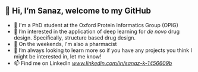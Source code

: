 ## 👋 Hi, I’m Sanaz, welcome to my GitHub

- 📖 I'm a PhD student at the Oxford Protein Informatics Group (OPIG)
- 🌱 I’m interested in the application of deep learning for _de novo_ drug design. Specifically, structure based drug design.
-  💊 On the weekends, I'm also a pharmacist
- 💞️ I’m always looking to learn more so if you have any projects you think I might be interested in, let me know!
- 📫 Find me on LinkedIn _www.linkedin.com/in/sanaz-k-1456609b_
  

<!---
SanazKaz/SanazKaz is a ✨ special ✨ repository because its `README.md` (this file) appears on your GitHub profile.
You can click the Preview link to take a look at your changes.
--->
